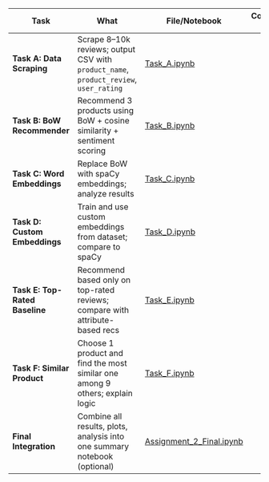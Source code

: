 | Task                           | What                                                                                  | File/Notebook                                                                                                                           | Completed by | Date | Validated by | Notes / PR |
| ------------------------------ | ------------------------------------------------------------------------------------- | --------------------------------------------------------------------------------------------------------------------------------------- | ------------ | ---- | ------------ | ---------- |
| **Task A: Data Scraping**      | Scrape 8–10k reviews; output CSV with `product_name`, `product_review`, `user_rating` | [Task\_A.ipynb](https://colab.research.google.com/github/AHMerrill/unstructured-data-2/blob/main/Task_A.ipynb)                          |              |      |              |            |
| **Task B: BoW Recommender**    | Recommend 3 products using BoW + cosine similarity + sentiment scoring                | [Task\_B.ipynb](https://colab.research.google.com/github/AHMerrill/unstructured-data-2/blob/main/Task_B.ipynb)                          |              |      |              |            |
| **Task C: Word Embeddings**    | Replace BoW with spaCy embeddings; analyze results                                    | [Task\_C.ipynb](https://colab.research.google.com/github/AHMerrill/unstructured-data-2/blob/main/Task_C.ipynb)                          |              |      |              |            |
| **Task D: Custom Embeddings**  | Train and use custom embeddings from dataset; compare to spaCy                        | [Task\_D.ipynb](https://colab.research.google.com/github/AHMerrill/unstructured-data-2/blob/main/Task_D.ipynb)                          |              |      |              |            |
| **Task E: Top-Rated Baseline** | Recommend based only on top-rated reviews; compare with attribute-based recs          | [Task\_E.ipynb](https://colab.research.google.com/github/AHMerrill/unstructured-data-2/blob/main/Task_E.ipynb)                          |              |      |              |            |
| **Task F: Similar Product**    | Choose 1 product and find the most similar one among 9 others; explain logic          | [Task\_F.ipynb](https://colab.research.google.com/github/AHMerrill/unstructured-data-2/blob/main/Task_F.ipynb)                          |              |      |              |            |
| **Final Integration**          | Combine all results, plots, analysis into one summary notebook (optional)             | [Assignment\_2\_Final.ipynb](https://colab.research.google.com/github/AHMerrill/unstructured-data-2/blob/main/Assignment_2_Final.ipynb) |              |      |              |            |
